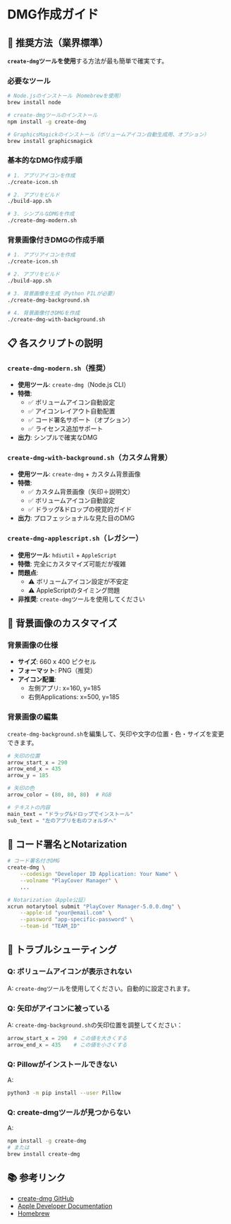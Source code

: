# DMG作成ガイド

## 🎯 推奨方法（業界標準）

**`create-dmg`ツールを使用**する方法が最も簡単で確実です。

### 必要なツール

```bash
# Node.jsのインストール（Homebrewを使用）
brew install node

# create-dmgツールのインストール
npm install -g create-dmg

# GraphicsMagickのインストール（ボリュームアイコン自動生成用、オプション）
brew install graphicsmagick
```

### 基本的なDMG作成手順

```bash
# 1. アプリアイコンを作成
./create-icon.sh

# 2. アプリをビルド
./build-app.sh

# 3. シンプルなDMGを作成
./create-dmg-modern.sh
```

### 背景画像付きDMGの作成手順

```bash
# 1. アプリアイコンを作成
./create-icon.sh

# 2. アプリをビルド
./build-app.sh

# 3. 背景画像を生成（Python PILが必要）
./create-dmg-background.sh

# 4. 背景画像付きDMGを作成
./create-dmg-with-background.sh
```

## 📋 各スクリプトの説明

### `create-dmg-modern.sh`（推奨）
- **使用ツール**: `create-dmg`（Node.js CLI）
- **特徴**:
  - ✅ ボリュームアイコン自動設定
  - ✅ アイコンレイアウト自動配置
  - ✅ コード署名サポート（オプション）
  - ✅ ライセンス追加サポート
- **出力**: シンプルで確実なDMG

### `create-dmg-with-background.sh`（カスタム背景）
- **使用ツール**: `create-dmg` + カスタム背景画像
- **特徴**:
  - ✅ カスタム背景画像（矢印＋説明文）
  - ✅ ボリュームアイコン自動設定
  - ✅ ドラッグ&ドロップの視覚的ガイド
- **出力**: プロフェッショナルな見た目のDMG

### `create-dmg-applescript.sh`（レガシー）
- **使用ツール**: `hdiutil` + `AppleScript`
- **特徴**: 完全にカスタマイズ可能だが複雑
- **問題点**: 
  - ⚠️ ボリュームアイコン設定が不安定
  - ⚠️ AppleScriptのタイミング問題
- **非推奨**: `create-dmg`ツールを使用してください

## 🎨 背景画像のカスタマイズ

### 背景画像の仕様
- **サイズ**: 660 x 400 ピクセル
- **フォーマット**: PNG（推奨）
- **アイコン配置**:
  - 左側アプリ: x=160, y=185
  - 右側Applications: x=500, y=185

### 背景画像の編集
`create-dmg-background.sh`を編集して、矢印や文字の位置・色・サイズを変更できます。

```python
# 矢印の位置
arrow_start_x = 290
arrow_end_x = 435
arrow_y = 185

# 矢印の色
arrow_color = (80, 80, 80)  # RGB

# テキストの内容
main_text = "ドラッグ&ドロップでインストール"
sub_text = "左のアプリを右のフォルダへ"
```

## 🔐 コード署名とNotarization

```bash
# コード署名付きDMG
create-dmg \
    --codesign "Developer ID Application: Your Name" \
    --volname "PlayCover Manager" \
    ...

# Notarization（Apple公証）
xcrun notarytool submit "PlayCover Manager-5.0.0.dmg" \
    --apple-id "your@email.com" \
    --password "app-specific-password" \
    --team-id "TEAM_ID"
```

## 🐛 トラブルシューティング

### Q: ボリュームアイコンが表示されない
A: `create-dmg`ツールを使用してください。自動的に設定されます。

### Q: 矢印がアイコンに被っている
A: `create-dmg-background.sh`の矢印位置を調整してください：
```python
arrow_start_x = 290  # この値を大きくする
arrow_end_x = 435    # この値を小さくする
```

### Q: Pillowがインストールできない
A: 
```bash
python3 -m pip install --user Pillow
```

### Q: create-dmgツールが見つからない
A: 
```bash
npm install -g create-dmg
# または
brew install create-dmg
```

## 📚 参考リンク

- [create-dmg GitHub](https://github.com/sindresorhus/create-dmg)
- [Apple Developer Documentation](https://developer.apple.com/documentation/)
- [Homebrew](https://brew.sh/)
